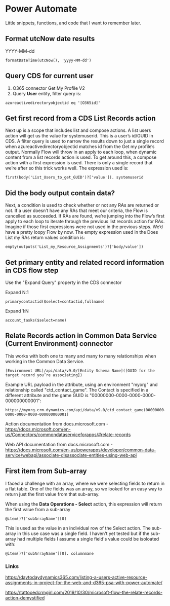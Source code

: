 # Power Automate

Little snippets, functions, and code that I want to remember later.

## Format utcNow date results

YYYY-MM-dd

```
formatDateTime(utcNow(), 'yyyy-MM-dd')
```

## Query CDS for current user

1. O365 connector Get My Profile V2
2. Query **User** entity, filter query is:

```
azureactivedirectoryobjectid eq '[O365id]'
```

## Get first record from a CDS List Records action

Next up is a scope that includes list and compose actions. A list users action will get us the value for systemuserid. This is a user’s id/GUID in CDS. A filter query is used to narrow the results down to just a single record when azureactivedirectoryobjectid matches id from the Get my profile‘s output. Normally Flow will throw in an apply to each loop, when dynamic content from a list records action is used. To get around this, a compose action with a first expression is used. There is only a single record that we’re after so this trick works well. The expression used is:

```
first(body('List_Users_to_get_GUID')?['value']). systemuserid
```

## Did the body output contain data?

Next, a condition is used to check whether or not any RAs are returned or not. If a user doesn’t have any RAs that meet our criteria, the Flow is cancelled as succeeded. If RAs are found, we’re jumping into the Flow’s first apply to each loop to iterate through the previous list records action for RAs. Imagine if those first expressions were not used in the previous steps. We’d have a pretty loopy Flow by now. The empty expression used in the Does List my RAs return values condition is:

```
empty(outputs('List_my_Resource_Assignments')?['body/value'])
```

## Get primary entity and related record information in CDS flow step

Use the "Expand Query" property in the CDS connector

Expand N:1

```
primarycontactid($select=contactid,fullname)
```

Expand 1:N

```
account_tasks($select=name)
```

## Relate Records action in Common Data Service (Current Environment) connector

This works with both one to many and many to many relationships when working in the Common Data Service.

```
[Environment URL]/api/data/v9.0/[Entity Schema Name]([GUID for the target record you’re associating])
```

Example URL payload in the attribute, using an environment "myorg" and relationship called "ctd_contact_game". The Contact is specified in a different attribute and the game GUID is "00000000-0000-0000-0000-000000000001":

```
https://myorg.crm.dynamics.com/api/data/v9.0/ctd_contact_game(00000000-0000-0000-0000-000000000001)
```

Action documentation from docs.microsoft.com - <https://docs.microsoft.com/en-us/Connectors/commondataserviceforapps/#relate-records>

Web API documentation from docs.microsoft.com - <https://docs.microsoft.com/en-us/powerapps/developer/common-data-service/webapi/associate-disassociate-entities-using-web-api>

## First item from Sub-array

I faced a challenge with an array, where we were selecting fields to return in a flat table. One of the fields was an array, so we looked for an easy way to return just the first value from that sub-array.

When using the **Data Operations - Select** action, this expression will return the first value from a sub-array

```
@item()?['subArrayName'][0]
```

This is used as the value in an individual row of the Select action. The sub-array in this use case was a single field. I haven't yet tested but if the sub-array had multiple fields I assume a single field's value could be isoloated with:

```
@item()?['subArrayName'][0]. columnmane
```

### Links

<https://daytodaydynamics365.com/listing-a-users-active-resource-assignments-in-project-for-the-web-and-d365-psa-with-power-automate/>

<https://tattooedcrmgirl.com/2019/10/30/microsoft-flow-the-relate-records-action-demystified>
